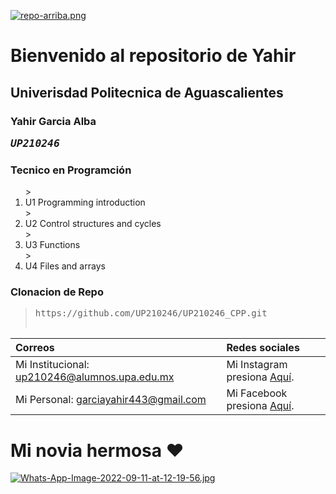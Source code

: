 [![repo-arriba.png](https://i.postimg.cc/WbgK5kG9/repo-arriba.png)](https://postimg.cc/KRcJz4sL)

# Bienvenido al repositorio de Yahir

## Univerisdad Politecnica de Aguascalientes 

### Yahir Garcia Alba <pre><em>UP210246</em>

### Tecnico en Programción 

<ol>
  ><li>U1 Programming introduction</li>
  ><li>U2 Control structures and cycles</li>
  ><li>U3 Functions</li>
  ><li>U4 Files and arrays</li>
</ol>

### Clonacion de Repo
>  <pre>https://github.com/UP210246/UP210246_CPP.git

|Correos                                       |  Redes sociales                                                         |
|:-------------------------------------------- |:------------------------------------------------------------------------|
|Mi Institucional: up210246@alumnos.upa.edu.mx | Mi Instagram presiona [Aquí](https://www.instagram.com/yahir_alba_/).   |
|Mi Personal: garciayahir443@gmail.com         | Mi Facebook presiona [Aquí](https://www.facebook.com/yahir.garciaalba/).|


# Mi novia hermosa ♥

[![Whats-App-Image-2022-09-11-at-12-19-56.jpg](https://i.postimg.cc/brHfZCRt/Whats-App-Image-2022-09-11-at-12-19-56.jpg)](https://postimg.cc/H8xhKtRY)

